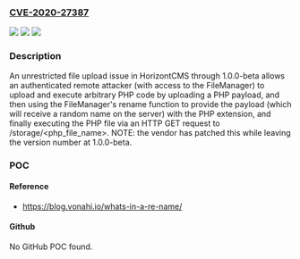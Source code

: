 ### [CVE-2020-27387](https://cve.mitre.org/cgi-bin/cvename.cgi?name=CVE-2020-27387)
![](https://img.shields.io/static/v1?label=Product&message=n%2Fa&color=blue)
![](https://img.shields.io/static/v1?label=Version&message=n%2Fa&color=blue)
![](https://img.shields.io/static/v1?label=Vulnerability&message=n%2Fa&color=brighgreen)

### Description

An unrestricted file upload issue in HorizontCMS through 1.0.0-beta allows an authenticated remote attacker (with access to the FileManager) to upload and execute arbitrary PHP code by uploading a PHP payload, and then using the FileManager's rename function to provide the payload (which will receive a random name on the server) with the PHP extension, and finally executing the PHP file via an HTTP GET request to /storage/<php_file_name>. NOTE: the vendor has patched this while leaving the version number at 1.0.0-beta.

### POC

#### Reference
- https://blog.vonahi.io/whats-in-a-re-name/

#### Github
No GitHub POC found.

